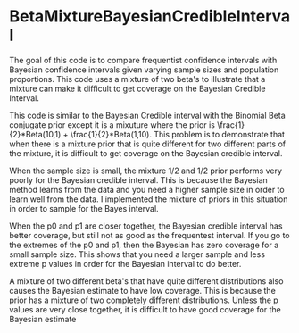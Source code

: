 # BetaMixtureBayesianCredibleInterval

The goal of this code is to compare frequentist confidence intervals with Bayesian confidence intervals given varying sample sizes and population proportions. This code uses a mixture of two beta's to illustrate that a mixture can make it difficult to get coverage on the Bayesian Credible Interval.

This code is similar to the Bayesian Credible interval with the Binomial Beta conjugate prior except it is a mixuture where the prior is \frac{1}{2}*Beta(10,1) + \frac{1}{2}*Beta(1,10). This problem is to demonstrate that when there is a mixture prior that is quite different for two different parts of the mixture, it is difficult to get coverage on the Bayesian credible interval.

When the sample size is small, the mixture 1/2 and 1/2 prior performs very poorly for the Bayesian credible interval. This is because the Bayesian method learns from the data and you need a higher sample size in order to learn well from the data. I implemented the mixture of priors in this situation in order to sample for the Bayes interval. 

When the p0 and p1 are closer together, the Bayesian credible interval has better coverage, but still not as good as the frequentest interval. If you go to the extremes of the p0 and p1, then the Bayesian has zero coverage for a small sample size. This shows that you need a larger sample and less extreme p values in order for the Bayesian interval to do better.

A mixture of two different beta's that have quite different distributions also causes the Bayesian estimate to have low coverage. This is because the prior has a mixture of two completely different distributions. Unless the p values are very close together, it is difficult to have good coverage for the Bayesian estimate
